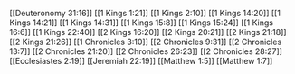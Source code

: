 [[Deuteronomy 31:16]]
[[1 Kings 1:21]]
[[1 Kings 2:10]]
[[1 Kings 14:20]]
[[1 Kings 14:21]]
[[1 Kings 14:31]]
[[1 Kings 15:8]]
[[1 Kings 15:24]]
[[1 Kings 16:6]]
[[1 Kings 22:40]]
[[2 Kings 16:20]]
[[2 Kings 20:21]]
[[2 Kings 21:18]]
[[2 Kings 21:26]]
[[1 Chronicles 3:10]]
[[2 Chronicles 9:31]]
[[2 Chronicles 13:7]]
[[2 Chronicles 21:20]]
[[2 Chronicles 26:23]]
[[2 Chronicles 28:27]]
[[Ecclesiastes 2:19]]
[[Jeremiah 22:19]]
[[Matthew 1:5]]
[[Matthew 1:7]]
